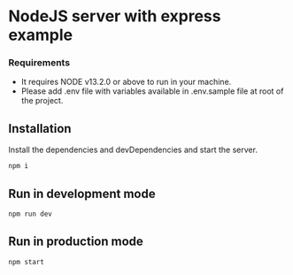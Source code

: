 # NodeJS server with express example

### Requirements
- It requires NODE v13.2.0 or above to run in your machine.
- Please add .env file with variables available in .env.sample file at root of the project.

## Installation
Install the dependencies and devDependencies and start the server.
```sh
npm i
```
## Run in development mode
```sh
npm run dev
```

## Run in production mode
```sh
npm start
```